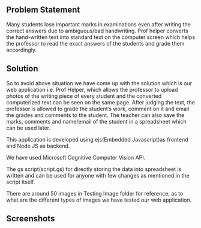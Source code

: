 ## Problem Statement
Many students lose important marks in examinations even after writing the correct answers due to ambiguous/bad handwriting. Prof helper converts the hand-written text into standard text on the computer screen which helps the professor to read the exact answers of the students and grade them accordingly.

## Solution
So to avoid above situation we have come up with the solution which is our web application i.e. Prof Helper, which allows the professor to upload photos of the writing piece of every student and the converted computerized text can be seen on the same page. After judging the text, the professor is allowed to grade the student’s work, comment on it and email the grades and comments to the student. The teacher can also save the marks, comments and name/email of the student in a spreadsheet which can be used later.

This application is developed using ejs(Embedded Javascript)as frontend and Node JS as backend.

We have used Microsoft Cognitive Computer Vision API.

The gs script(script.gs) for directly storing the data into spreadsheet is written and can be used for anyone with few changes as mentioned in the script itself.

There are around 50 images in Testing Image folder for reference, as to what are the different types of images we have tested our web application.

## Screenshots


